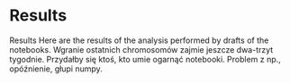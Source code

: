 # Results
Results 
Here are the results of the analysis performed by drafts of the notebooks.
Wgranie ostatnich chromosomów zajmie jeszcze dwa-trzyt tygodnie. Przydałby się ktoś, kto umie ogarnąć notebooki.
Problem z np., opóźnienie, głupi numpy.


